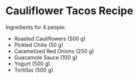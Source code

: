 # Cauliflower Tacos Recipe

Ingredients for 4 people:
- Roasted Cauliflowers (500 g)
- Pickled Chilis (50 g)
- Caramelized Red Onions (250 g)
- Guacamole Sauce (100 g)
- Yogurt (500 g)
- Tortillas (500 g)
